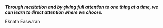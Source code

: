_**Through meditation and by giving full attention to one thing at a time, we can learn to direct attention where we choose.**_

Eknath Easwaran